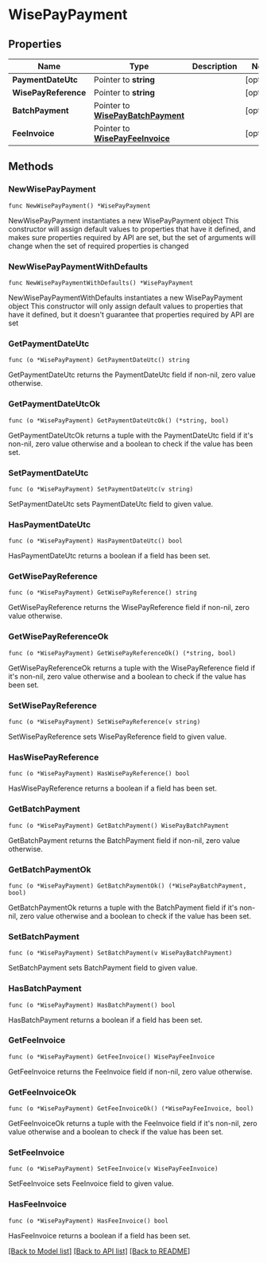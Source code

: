 # WisePayPayment

## Properties

Name | Type | Description | Notes
------------ | ------------- | ------------- | -------------
**PaymentDateUtc** | Pointer to **string** |  | [optional] 
**WisePayReference** | Pointer to **string** |  | [optional] 
**BatchPayment** | Pointer to [**WisePayBatchPayment**](WisePayBatchPayment.md) |  | [optional] 
**FeeInvoice** | Pointer to [**WisePayFeeInvoice**](WisePayFeeInvoice.md) |  | [optional] 

## Methods

### NewWisePayPayment

`func NewWisePayPayment() *WisePayPayment`

NewWisePayPayment instantiates a new WisePayPayment object
This constructor will assign default values to properties that have it defined,
and makes sure properties required by API are set, but the set of arguments
will change when the set of required properties is changed

### NewWisePayPaymentWithDefaults

`func NewWisePayPaymentWithDefaults() *WisePayPayment`

NewWisePayPaymentWithDefaults instantiates a new WisePayPayment object
This constructor will only assign default values to properties that have it defined,
but it doesn't guarantee that properties required by API are set

### GetPaymentDateUtc

`func (o *WisePayPayment) GetPaymentDateUtc() string`

GetPaymentDateUtc returns the PaymentDateUtc field if non-nil, zero value otherwise.

### GetPaymentDateUtcOk

`func (o *WisePayPayment) GetPaymentDateUtcOk() (*string, bool)`

GetPaymentDateUtcOk returns a tuple with the PaymentDateUtc field if it's non-nil, zero value otherwise
and a boolean to check if the value has been set.

### SetPaymentDateUtc

`func (o *WisePayPayment) SetPaymentDateUtc(v string)`

SetPaymentDateUtc sets PaymentDateUtc field to given value.

### HasPaymentDateUtc

`func (o *WisePayPayment) HasPaymentDateUtc() bool`

HasPaymentDateUtc returns a boolean if a field has been set.

### GetWisePayReference

`func (o *WisePayPayment) GetWisePayReference() string`

GetWisePayReference returns the WisePayReference field if non-nil, zero value otherwise.

### GetWisePayReferenceOk

`func (o *WisePayPayment) GetWisePayReferenceOk() (*string, bool)`

GetWisePayReferenceOk returns a tuple with the WisePayReference field if it's non-nil, zero value otherwise
and a boolean to check if the value has been set.

### SetWisePayReference

`func (o *WisePayPayment) SetWisePayReference(v string)`

SetWisePayReference sets WisePayReference field to given value.

### HasWisePayReference

`func (o *WisePayPayment) HasWisePayReference() bool`

HasWisePayReference returns a boolean if a field has been set.

### GetBatchPayment

`func (o *WisePayPayment) GetBatchPayment() WisePayBatchPayment`

GetBatchPayment returns the BatchPayment field if non-nil, zero value otherwise.

### GetBatchPaymentOk

`func (o *WisePayPayment) GetBatchPaymentOk() (*WisePayBatchPayment, bool)`

GetBatchPaymentOk returns a tuple with the BatchPayment field if it's non-nil, zero value otherwise
and a boolean to check if the value has been set.

### SetBatchPayment

`func (o *WisePayPayment) SetBatchPayment(v WisePayBatchPayment)`

SetBatchPayment sets BatchPayment field to given value.

### HasBatchPayment

`func (o *WisePayPayment) HasBatchPayment() bool`

HasBatchPayment returns a boolean if a field has been set.

### GetFeeInvoice

`func (o *WisePayPayment) GetFeeInvoice() WisePayFeeInvoice`

GetFeeInvoice returns the FeeInvoice field if non-nil, zero value otherwise.

### GetFeeInvoiceOk

`func (o *WisePayPayment) GetFeeInvoiceOk() (*WisePayFeeInvoice, bool)`

GetFeeInvoiceOk returns a tuple with the FeeInvoice field if it's non-nil, zero value otherwise
and a boolean to check if the value has been set.

### SetFeeInvoice

`func (o *WisePayPayment) SetFeeInvoice(v WisePayFeeInvoice)`

SetFeeInvoice sets FeeInvoice field to given value.

### HasFeeInvoice

`func (o *WisePayPayment) HasFeeInvoice() bool`

HasFeeInvoice returns a boolean if a field has been set.


[[Back to Model list]](../README.md#documentation-for-models) [[Back to API list]](../README.md#documentation-for-api-endpoints) [[Back to README]](../README.md)


